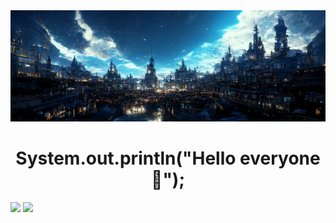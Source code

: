 <img src="https://github.com/Lawhoer/Lawhoer/blob/main/wsdfwef.jfif"> 
<h1 align="center"> System.out.println("Hello everyone 👋"); </h1>

<p>
  <img src="https://streak-stats.demolab.com?user=Lawhoer&theme=dracula" width="50%">
  <img src="https://github-readme-stats.vercel.app/api?username=Lawhoer&show_icons=true&theme=dracula" width="48%">
</p>





